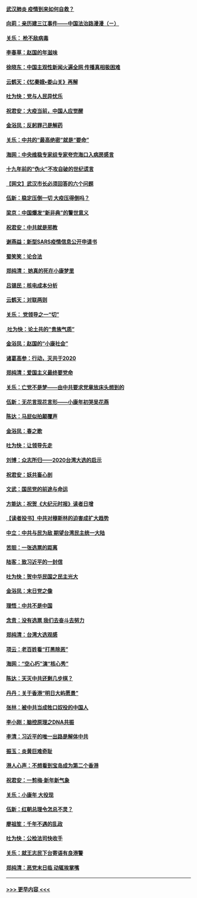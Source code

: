#### [武汉肺炎 疫情到来如何自救？](../pages/nsc993/n11827632.md?t=01290811) 
#### [向莉：亲历建三江事件——中国法治路漫漫（ㄧ）](../pages/nsc993/n11827190.md?t=01290811) 
#### [关乐： 枪不敌病毒](../pages/nsc993/n11826746.md?t=01290811) 
#### [李春草：赵国的年滋味](../pages/nsc993/n11826321.md?t=01290811) 
#### [徐晓东：中国主观性新闻火遍全网 传播真相极困难](../pages/nsc993/n11826508.md?t=01290811) 
#### [云鹤天：《忆秦娥▪娄山关》再解](../pages/nsc993/n11824682.md?t=01290811) 
#### [吐为快：党与人民异忧乐](../pages/nsc993/n11824660.md?t=01290811) 
#### [祝君安：大疫当前，中国人应觉醒](../pages/nsc993/n11821946.md?t=01290811) 
#### [金浴凤：反躬罪己是解药](../pages/nsc993/n11820280.md?t=01290811) 
#### [关乐：中共的“最高绝密”就是“要命”](../pages/nsc993/n11816946.md?t=01290811) 
#### [海网：中央维稳专家组专家夸完海口入病房感言](../pages/nsc993/n11815138.md?t=01290811) 
#### [十九年前的“伪火”不攻自破的世纪谎言](../pages/nsc993/n11813238.md?t=01290811) 
#### [【网文】武汉市长必须回答的六个问题](../pages/nsc993/n11813848.md?t=01290811) 
#### [伍新：稳定压倒一切 大疫压得倒吗？](../pages/nsc993/n11812634.md?t=01290811) 
#### [梁京：中国爆发“新非典”的警世意义](../pages/nsc993/n11812554.md?t=01290811) 
#### [祝君安：中共就是邪教](../pages/nsc993/n11812431.md?t=01290811) 
#### [谢燕益：新型SARS疫情信息公开申请书](../pages/nsc993/n11808840.md?t=01290811) 
#### [蜀笑笑：论合法](../pages/nsc993/n11808064.md?t=01290811) 
#### [郑纯清： 她真的死在小康梦里](../pages/nsc993/n11806623.md?t=01290811) 
#### [吕锡民：核电成本分析](../pages/nsc993/n11806284.md?t=01290811) 
#### [云鹤天：对联两则](../pages/nsc993/n11805957.md?t=01290811) 
#### [关乐： 党领导之一“切”](../pages/nsc993/n11804505.md?t=01290811) 
#### [ 吐为快：论土共的“贵族气质”](../pages/nsc993/n11804490.md?t=01290811) 
#### [金浴凤：赵国的“小康社会”](../pages/nsc993/n11804452.md?t=01290811) 
#### [诸葛高参：行动，灭共于2020](../pages/nsc993/n11804120.md?t=01290811) 
#### [郑纯清：爱国主义最终要党命](../pages/nsc993/n11802197.md?t=01290811) 
#### [关乐：亡党不是梦——由中共要求党章放床头想到的](../pages/nsc993/n11802156.md?t=01290811) 
#### [伍新：无花言现花言形——小康年初哭吴花燕](../pages/nsc993/n11800044.md?t=01290811) 
#### [陈达：马屁似拍颠覆声](../pages/nsc993/n11800010.md?t=01290811) 
#### [金浴凤：春之歌](../pages/nsc993/n11797687.md?t=01290811) 
#### [吐为快：让领导先走](../pages/nsc993/n11797512.md?t=01290811) 
#### [刘博：众志所归——2020台湾大选的启示](../pages/nsc993/n11796878.md?t=01290811) 
#### [祝君安：妖共畜心剖](../pages/nsc993/n11794273.md?t=01290811) 
#### [文武：国民党的前途与命运](../pages/nsc993/n11794198.md?t=01290811) 
#### [方能达：祝贺《大纪元时报》读者日增](../pages/nsc993/n11793807.md?t=01290811) 
#### [【读者投书】中共对穆斯林的迫害成扩大趋势](../pages/nsc993/n11791371.md?t=01290811) 
#### [中立：中共与民为敌 期望台湾民主统一大陆](../pages/nsc993/n11790392.md?t=01290811) 
#### [苦胆：一张选票的距离](../pages/nsc993/n11788914.md?t=01290811) 
#### [陆客：致习近平的一封信](../pages/nsc993/n11788867.md?t=01290811) 
#### [吐为快：贺中华民国之民主光大](../pages/nsc993/n11788618.md?t=01290811) 
#### [金浴凤：末日党之像](../pages/nsc993/n11787475.md?t=01290811) 
#### [理悟：中共不是中国](../pages/nsc993/n11787463.md?t=01290811) 
#### [念贲：没有选票  我们去奋斗去努力](../pages/nsc993/n11787398.md?t=01290811) 
#### [郑纯清：台湾大选观感](../pages/nsc993/n11786210.md?t=01290811) 
#### [项云：老百姓看“打黑除恶”](../pages/nsc993/n11785398.md?t=01290811) 
#### [海网：“空心朽”演“核心秀”](../pages/nsc993/n11783874.md?t=01290811) 
#### [陈达：天灭中共还剩几步棋？](../pages/nsc993/n11783719.md?t=01290811) 
#### [丹丹：关于香港“明日大屿愿景”](../pages/nsc993/n11783273.md?t=01290811) 
#### [张林：被中共当成牲口奴役的中国人](../pages/nsc993/n11782397.md?t=01290811) 
#### [李小刚：脑控原理之DNA共振](../pages/nsc993/n11780962.md?t=01290811) 
#### [李清：习近平的唯一出路是解体中共](../pages/nsc993/n11780866.md?t=01290811) 
#### [振玉：炎黄巨难奇耻](../pages/nsc993/n11779632.md?t=01290811) 
#### [港人心声：不想看到宝岛成为第二个香港](../pages/nsc993/n11778817.md?t=01290811) 
#### [祝君安：一剪梅‧新年新气象](../pages/nsc993/n11776340.md?t=01290811) 
#### [关乐：小康年 大役现](../pages/nsc993/n11774213.md?t=01290811) 
#### [伍新：红朝总理令怎总不灵？](../pages/nsc993/n11770813.md?t=01290811) 
#### [廖祖笙：千年不遇的乱政](../pages/nsc993/n11770373.md?t=01290811) 
#### [吐为快：公检法司快收手](../pages/nsc993/n11770359.md?t=01290811) 
#### [关乐：就王志民下台寄语有良港警](../pages/nsc993/n11769903.md?t=01290811) 
#### [郑纯清：恶党末日临 动辄挨掌嘴](../pages/nsc993/n11769356.md?t=01290811) 

----
#### [ >>> 更早内容 <<< ](../indexes/nsc993-earlier.md)
